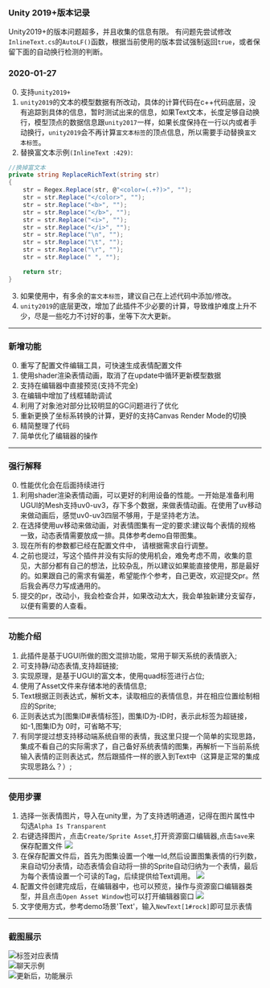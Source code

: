 ﻿### **Unity 2019+版本记录**
Unity2019+的版本问题超多，并且收集的信息有限。
有问题先尝试修改`InlineText.cs`的`AutoLF()`函数，根据当前使用的版本尝试强制返回`true`，或者保留下面的自动换行检测的判断。

### **2020-01-27**
0. 支持`unity2019+`
1. `unity2019`的文本的模型数据有所改动，具体的计算代码在c++代码底层，没有追踪到具体的信息，暂时测试出来的信息，如果Text文本，长度足够自动换行，模型顶点的数据信息跟`unity2017`一样，如果长度保持在一行以内或者手动换行，`unity2019`会不再计算`富文本标签`的顶点信息，所以需要手动替换`富文本标签`。
2. 替换富文本示例`(InlineText :429)`:
```csharp
//换掉富文本
private string ReplaceRichText(string str)
{
    str = Regex.Replace(str, @"<color=(.+?)>", "");
    str = str.Replace("</color>", "");
    str = str.Replace("<b>", "");
    str = str.Replace("</b>", "");
    str = str.Replace("<i>", "");
    str = str.Replace("</i>", "");
    str = str.Replace("\n", "");
    str = str.Replace("\t", "");
    str = str.Replace("\r", "");
    str = str.Replace(" ", "");

    return str;
}
```
3. 如果使用中，有多余的`富文本标签`，建议自己在上述代码中添加/修改。
4. `unity2019`的底层更改，增加了此插件不少必要的计算，导致维护难度上升不少，尽是一些吃力不讨好的事，坐等下次大更新。

---

### **新增功能**  
0. 重写了配置文件编辑工具，可快速生成表情配置文件
1. 使用shader渲染表情动画，取消了在update中循环更新模型数据  
2. 支持在编辑器中直接预览(支持不完全)  
3. 在编辑中增加了线框辅助调试  
4. 利用了对象池对部分比较明显的GC问题进行了优化  
5. 重新更换了坐标系转换的计算，更好的支持Canvas Render Mode的切换  
6. 精简整理了代码  
7. 简单优化了编辑器的操作  

---

### **强行解释**  
0. 性能优化会在后面持续进行
1. 利用shader渲染表情动画，可以更好的利用设备的性能。一开始是准备利用UGUI的Mesh支持uv0-uv3，存下多个数据，来做表情动画。在使用了uv移动来做动画后，感觉uv0-uv3四层不够用，于是坚持老方法。   
2. 在选择使用uv移动来做动画，对表情图集有一定的要求:建议每个表情的规格一致，动态表情需要放成一排。具体参考demo自带图集。  
3. 现在所有的参数都已经在配置文件中， 请根据需求自行调整。  
4. 之前也提过，写这个插件并没有实际的使用机会，难免考虑不周，收集的意见，大部分都有自己的想法，比较杂乱，所以建议如果能直接使用，那是最好的。如果跟自己的需求有偏差，希望能作个参考，自己更改，欢迎提交pr。然后我会再尽力写成通用的。  
5. 提交的pr，改动小，我会检查合并，如果改动太大，我会单独新建分支留存，以便有需要的人查看。  

---  

### **功能介绍**  
1. 此插件是基于UGUI所做的图文混排功能，常用于聊天系统的表情嵌入;  
2. 可支持静/动态表情,支持超链接;  
3. 实现原理，是基于UGUI的富文本，使用quad标签进行占位;  
4. 使用了Asset文件来存储本地的表情信息;  
5. Text根据正则表达式，解析文本，读取相应的表情信息，并在相应位置绘制相应的Sprite;  
6. 正则表达式为[图集ID#表情标签]，图集ID为-ID时，表示此标签为超链接，如-1,图集ID为 0时，可省略不写;  
7. 有同学提过想支持移动端系统自带的表情，我这里只提一个简单的实现思路，集成不看自己的实际需求了，自己备好系统表情的图集，再解析一下当前系统输入表情的正则表达式，然后跟插件一样的嵌入到Text中（这算是正常的集成实现思路么？）;  
---
### **使用步骤**  
1. 选择一张表情图片，导入在unity里，为了支持透明通道，记得在图片属性中勾选`Alpha Is Transparent` 
2. 右键选择图片，点击`Create/Sprite Asset`,打开资源窗口编辑器,点击`Save`来保存配置文件
    ![](ShotScreens/editor_01.png) 
3. 在保存配置文件后，首先为图集设置一个唯一Id,然后设置图集表情的行列数，来自动切分表情，动态表情会自动将一排的Sprite自动归纳为一个表情，最后为每个表情设置一个可读的Tag，后续提供给Text调用。
    ![](ShotScreens/editor_02.png) 
4. 配置文件创建完成后，在编辑器中，也可以预览，操作与资源窗口编辑器类型，并且点击`Open Asset Window`也可以打开编辑器窗口
    ![](ShotScreens/editor_03.png) 
5. 文字使用方式，参考demo场景'Text'，输入`NewText[1#rock]`即可显示表情

---  

### **截图展示**  
![ 标签对应表情](ShotScreens/tw04_01.gif)  
![聊天示例](ShotScreens/tw05_01.gif)  
![更新后，功能展示](ShotScreens/tw05_00.png)   
